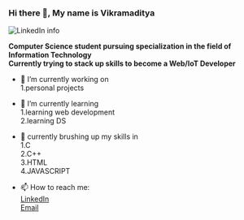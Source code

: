 ### Hi there 👋, My name is Vikramaditya
<img src="https://media-exp1.licdn.com/dms/image/C4E16AQE2lg0leQvf9g/profile-displaybackgroundimage-shrink_350_1400/0?e=1608163200&v=beta&t=O9DO6s6YDnbecOPMQMDHkGDabaJdfLN6SbAq00-bJbQ" alt="LinkedIn info">


<b>Computer Science student pursuing specialization in the field of Information Technology</b><br>
<b>Currently trying to stack up skills to become a Web/IoT Developer</b>

- 🔭 I’m currently working on <br>
1.personal projects


- 🌱 I’m currently learning <br>
1.learning web development<br>
2.learning DS
- 💬 currently brushing up my skills in<br>
1.C<br>
2.C++<br>
3.HTML<br>
4.JAVASCRIPT<br>
- 📫 How to reach me:<br> 
<a href="https://www.linkedin.com/in/vikramadityasinghs/" rel="nofollow">LinkedIn</a><br>
<a href="saxenavikramadityasingh@gmail.com" rel="nofollow">Email</a>


